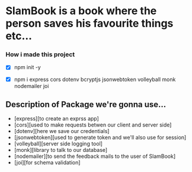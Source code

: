 # SlamBook is a book where the person saves his favourite things etc...

### How i made this project
* [x] npm init -y
* [x] npm i express cors dotenv bcryptjs jsonwebtoken volleyball monk nodemailer joi


## Description of Package we're gonna use...
* [express][to create an exprss app]
* [cors][used to make requests betwen our client and server side]
* [dotenv][here we save our credentials]
* [jsonwebtoken][used to generate token and we'll also use for session]
* [volleyball][server side logging tool]
* [monk][library to talk to our database]
* [nodemailer][to send the feedback mails to the user of SlamBook]
* [joi][for schema validation]
